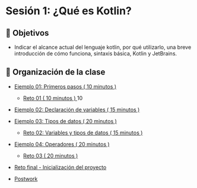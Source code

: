 # Sesión 1: ¿Qué es Kotlin?

## :dart: Objetivos 

- Indicar el alcance actual del lenguaje kotlin, por qué  utilizarlo, una breve introducción de cómo funciona, sintaxis básica, Kotlin y JetBrains.


## 📂 Organización de la clase

- [Ejemplo 01: Primeros pasos ( 10 minutos ) ](Ejemplo-01)
	- [Reto 01 ( 10 minutos ) ](Reto-01) 10
	
- [Ejemplo 02: Declaración de variables ( 15 minutos ) ](Ejemplo-02)

- [Ejemplo 03: Tipos de datos ( 20 minutos ) ](Ejemplo-03)
	- [Reto 02: Variables y tipos de datos ( 15 minutos ) ](Reto-02)
	
- [Ejemplo 04: Operadores ( 20 minutos ) ](Ejemplo-04)
	- [Reto 03 ( 20 minutos ) ](Reto-03)

- [Reto final - Inicialización del proyecto](./Reto-final)
- [Postwork](Postwork)

